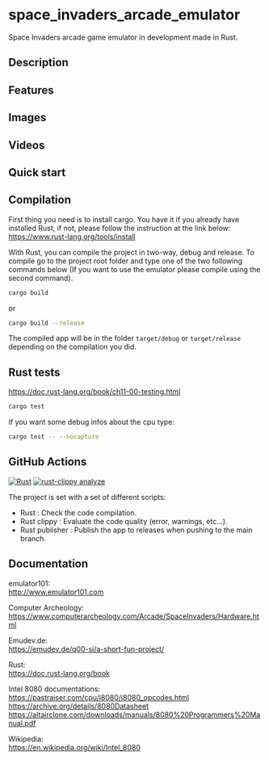 # space_invaders_arcade_emulator

Space Invaders arcade game emulator in development made in Rust.

## Description

## Features

## Images

## Videos

## Quick start

## Compilation

First thing you need is to install cargo. You have it if you already have installed Rust, if not, please follow the
instruction at the link below:
<https://www.rust-lang.org/tools/install>

With Rust, you can compile the project in two-way, debug and release. To compile go to the project root folder and type
one of the two following commands below (If you want to use the emulator please compile using the second command).

```bash
cargo build
```

or

```bash
cargo build --release
```

The compiled app will be in the folder `target/debug` or `target/release` depending on the compilation you did.

## Rust tests

<https://doc.rust-lang.org/book/ch11-00-testing.html>

```bash
cargo test
```

If you want some debug infos about the cpu type:

```bash
cargo test -- --nocapture
```

## GitHub Actions

[![Rust](https://github.com/Im-Rises/space_invaders_arcade_emulator/actions/workflows/rust.yml/badge.svg?branch=main)](https://github.com/Im-Rises/space_invaders_arcade_emulator/actions/workflows/rust.yml)
[![rust-clippy analyze](https://github.com/Im-Rises/space_invaders_arcade_emulator/actions/workflows/rust-clippy.yml/badge.svg?branch=main)](https://github.com/Im-Rises/space_invaders_arcade_emulator/actions/workflows/rust-clippy.yml)

The project is set with a set of different scripts:

- Rust : Check the code compilation.
- Rust clippy : Evaluate the code quality (error, warnings, etc...).
- Rust publisher : Publish the app to releases when pushing to the main branch.

## Documentation

emulator101:  
<http://www.emulator101.com>

Computer Archeology:  
<https://www.computerarcheology.com/Arcade/SpaceInvaders/Hardware.html>

Emudev.de:  
<https://emudev.de/q00-si/a-short-fun-project/>

Rust:  
<https://doc.rust-lang.org/book>

Intel 8080 documentations:  
<https://pastraiser.com/cpu/i8080/i8080_opcodes.html>  
<https://archive.org/details/8080Datasheet>  
<https://altairclone.com/downloads/manuals/8080%20Programmers%20Manual.pdf>

Wikipedia:  
<https://en.wikipedia.org/wiki/Intel_8080>
